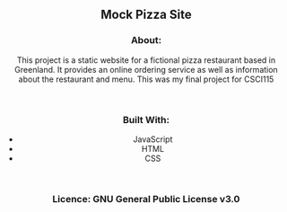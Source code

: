 <h2 align="center">Mock Pizza Site</h2>


<h3 align="center">About: </h3>
<p align="center">
This project is a static website for a fictional pizza restaurant based in Greenland. It provides an online ordering service as well as information about the restaurant and menu. This was my final project for CSCI115</p>
<br />

<h3 align="center">Built With: </h3>

<ul align="center">
  <li>JavaScript</li>
  <li>HTML</li>
  <li>CSS</li>
</ul>

<br />

<h3 align="center">Licence: GNU General Public License v3.0</h3>
